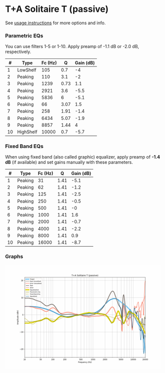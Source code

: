 # T+A Solitaire T (passive)
See [usage instructions](https://github.com/jaakkopasanen/AutoEq#usage) for more options and info.

### Parametric EQs
You can use filters 1-5 or 1-10. Apply preamp of -1.1 dB or -2.0 dB, respectively.

|   # | Type      |   Fc (Hz) |    Q |   Gain (dB) |
|-----|-----------|-----------|------|-------------|
|   1 | LowShelf  |       105 | 0.7  |        -4   |
|   2 | Peaking   |       110 | 3.1  |        -2   |
|   3 | Peaking   |      1239 | 0.73 |         1.1 |
|   4 | Peaking   |      2921 | 3.6  |        -5.5 |
|   5 | Peaking   |      5836 | 6    |        -5.1 |
|   6 | Peaking   |        66 | 3.07 |         1.5 |
|   7 | Peaking   |       258 | 1.91 |        -1.4 |
|   8 | Peaking   |      6434 | 5.07 |        -1.9 |
|   9 | Peaking   |      8857 | 1.44 |         4   |
|  10 | HighShelf |     10000 | 0.7  |        -5.7 |

### Fixed Band EQs
When using fixed band (also called graphic) equalizer, apply preamp of **-1.4 dB** (if available) and set gains manually with these parameters.

|   # | Type    |   Fc (Hz) |    Q |   Gain (dB) |
|-----|---------|-----------|------|-------------|
|   1 | Peaking |        31 | 1.41 |        -5.1 |
|   2 | Peaking |        62 | 1.41 |        -1.2 |
|   3 | Peaking |       125 | 1.41 |        -2.5 |
|   4 | Peaking |       250 | 1.41 |        -0.5 |
|   5 | Peaking |       500 | 1.41 |        -0   |
|   6 | Peaking |      1000 | 1.41 |         1.6 |
|   7 | Peaking |      2000 | 1.41 |        -0.7 |
|   8 | Peaking |      4000 | 1.41 |        -2.2 |
|   9 | Peaking |      8000 | 1.41 |         0.9 |
|  10 | Peaking |     16000 | 1.41 |        -8.7 |

### Graphs
![](./T+A%20Solitaire%20T%20(passive).png)
